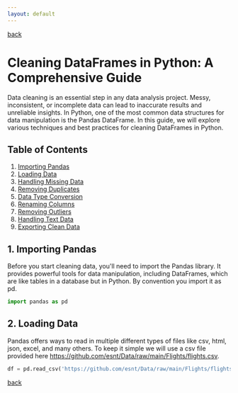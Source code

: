```yaml
---
layout: default
---
```


[back](./)

# Cleaning DataFrames in Python: A Comprehensive Guide

Data cleaning is an essential step in any data analysis project. Messy, inconsistent, or incomplete data can lead to inaccurate results and unreliable insights. In Python, one of the most common data structures for data manipulation is the Pandas DataFrame. In this guide, we will explore various techniques and best practices for cleaning DataFrames in Python.

## Table of Contents

1. [Importing Pandas](#1-importing-pandas)
2. [Loading Data](#2-loading-data)
3. [Handling Missing Data](#3-handling-missing-data)
4. [Removing Duplicates](#4-removing-duplicates)
5. [Data Type Conversion](#5-data-type-conversion)
6. [Renaming Columns](#6-renaming-columns)
7. [Removing Outliers](#7-removing-outliers)
8. [Handling Text Data](#8-handling-text-data)
9. [Exporting Clean Data](#9-exporting-clean-data)

## 1. Importing Pandas

Before you start cleaning data, you'll need to import the Pandas library. It provides powerful tools for data manipulation, including DataFrames, which are like tables in a database but in Python. By convention you import it as pd.

```python
import pandas as pd
```

## 2. Loading Data

Pandas offers ways to read in multiple different types of files like csv, html, json, excel, and many others. To keep it simple we will use a csv file provided here https://github.com/esnt/Data/raw/main/Flights/flights.csv.

```python
df = pd.read_csv('https://github.com/esnt/Data/raw/main/Flights/flights.csv')
```

[back](./)
